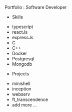 Portfolio : Software Developer
- Skiils
 + typescript
 + reactJs
 + expressJs
 + C
 + C++
 + Docker
 + Postgresql
 + Mongodb

- Projects
 + minishell
 + inception
 + webserv
 + ft_transcendence
 + add more ...
